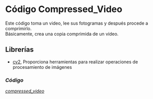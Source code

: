 # Código Compressed_Video

Este código toma un video, lee sus fotogramas y después procede a comprimirlo. <br>
Básicamente, crea una copia comprimida de un vídeo.



## Librerías

*   [cv2](../librerias/Librería_cv2.md), Proporciona herramientas para realizar operaciones de procesamiento de imágenes



### *Código*

[*compressed_video*](../../../components/gen_video/compressed_video.py)